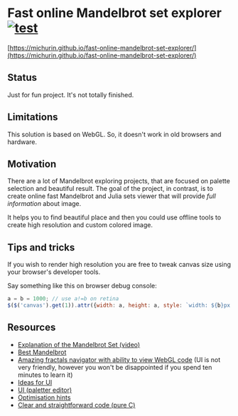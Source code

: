 # Fast online Mandelbrot set explorer [![test](https://github.com/michurin/fast-online-mandelbrot-set-explorer/actions/workflows/ci.yml/badge.svg)](https://github.com/michurin/fast-online-mandelbrot-set-explorer/actions/workflows/ci.yml)

[https://michurin.github.io/fast-online-mandelbrot-set-explorer/](https://michurin.github.io/fast-online-mandelbrot-set-explorer/)

## Status

Just for fun project. It's not totally finished.

## Limitations

This solution is based on WebGL. So, it doesn't work in old browsers and hardware.

## Motivation

There are a lot of Mandelbrot exploring projects, that are focused on
palette selection and beautiful result.
The goal of the project, in contrast, is to create online
fast Mandelbrot and Julia sets viewer that will provide
*full information* about image.

It helps you to find beautiful place and then you could use
offline tools to create high resolution and custom colored image.

## Tips and tricks

If you wish to render high resolution you are free to tweak
canvas size using your browser's developer tools.

Say something like this on browser debug console:

```javascript
a = b = 1000; // use a!=b on retina
$($('canvas').get(1)).attr({width: a, height: a, style: `width: ${b}px; height: ${b}px;`});
```

## Resources

- [Explanation of the Mandelbrot Set (video)](https://youtu.be/9gk_8mQuerg)
- [Best Mandelbrot](https://www.math.univ-toulouse.fr/~cheritat/wiki-draw/index.php/Mandelbrot_set)
- [Amazing fractals navigator with ability to view WebGL code](https://hirnsohle.de/test/fractalLab/) (UI is not very friendly, however you won't be disappointed if you spend ten minutes to learn it)
- [Ideas for UI](https://www.shadertoy.com/view/3dfBDN)
- [UI (paletter editor)](http://math.hws.edu/eck/js/mandelbrot/MB.html)
- [Optimisation hints](https://www.math.univ-toulouse.fr/~cheritat/wiki-draw/index.php/Mandelbrot_set)
- [Clear and straightforward code (pure C)](https://github.com/josch/mandelbrot)
